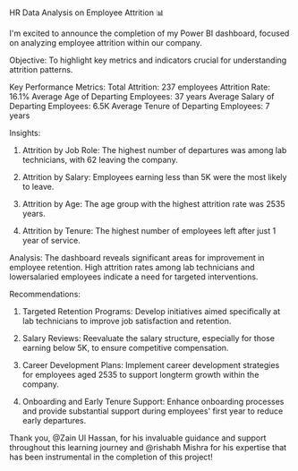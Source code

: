 HR Data Analysis on Employee Attrition 📊

I'm excited to announce the completion of my Power BI dashboard, focused on analyzing employee attrition within our company.

 Objective:
To highlight key metrics and indicators crucial for understanding attrition patterns.

 Key Performance Metrics:
 Total Attrition: 237 employees
 Attrition Rate: 16.1%
 Average Age of Departing Employees: 37 years
 Average Salary of Departing Employees: 6.5K
 Average Tenure of Departing Employees: 7 years

 Insights:
1. Attrition by Job Role:
    The highest number of departures was among lab technicians, with 62 leaving the company.

2. Attrition by Salary:
    Employees earning less than 5K were the most likely to leave.

3. Attrition by Age:
    The age group with the highest attrition rate was 2535 years.

4. Attrition by Tenure:
    The highest number of employees left after just 1 year of service.

 Analysis:
The dashboard reveals significant areas for improvement in employee retention. High attrition rates among lab technicians and lowersalaried employees indicate a need for targeted interventions.

 Recommendations:
1. Targeted Retention Programs:
    Develop initiatives aimed specifically at lab technicians to improve job satisfaction and retention.

2. Salary Reviews:
    Reevaluate the salary structure, especially for those earning below 5K, to ensure competitive compensation.

3. Career Development Plans:
    Implement career development strategies for employees aged 2535 to support longterm growth within the company.

4. Onboarding and Early Tenure Support:
    Enhance onboarding processes and provide substantial support during employees' first year to reduce early departures.

Thank you, @Zain Ul Hassan, for his invaluable guidance and support throughout this learning journey and @rishabh Mishra for his expertise that has been instrumental in the completion of this project!

